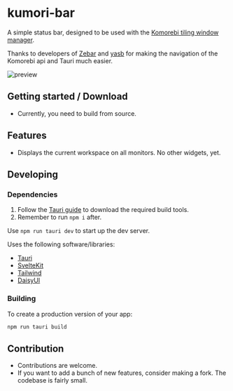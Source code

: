 # kumori-bar
A simple status bar, designed to be used with the [Komorebi tiling window manager](https://lgug2z.github.io/komorebi/index.html).

Thanks to developers of [Zebar](https://github.com/glzr-io/zebar) and [yasb](https://github.com/da-rth/yasb/tree/tauri-port) for making the navigation of the Komorebi api and Tauri much easier.

![preview](image.png)

## Getting started / Download
- Currently, you need to build from source.

## Features

- Displays the current workspace on all monitors.
No other widgets, yet.

## Developing

### Dependencies
1. Follow the [Tauri guide](https://tauri.app/v1/guides/getting-started/prerequisites) to download the required build tools.
2. Remember to run `npm i` after.

Use `npm run tauri dev` to start up the dev server.

Uses the following software/libraries:
- [Tauri](https://tauri.app/)
- [SvelteKit](https://kit.svelte.dev/)
- [Tailwind](https://tailwindcss.com/)
- [DaisyUI](https://daisyui.com/)


### Building

To create a production version of your app:

```bash
npm run tauri build
```

## Contribution

- Contributions are welcome. 
- If you want to add a bunch of new features, consider making a fork. The codebase is fairly small.